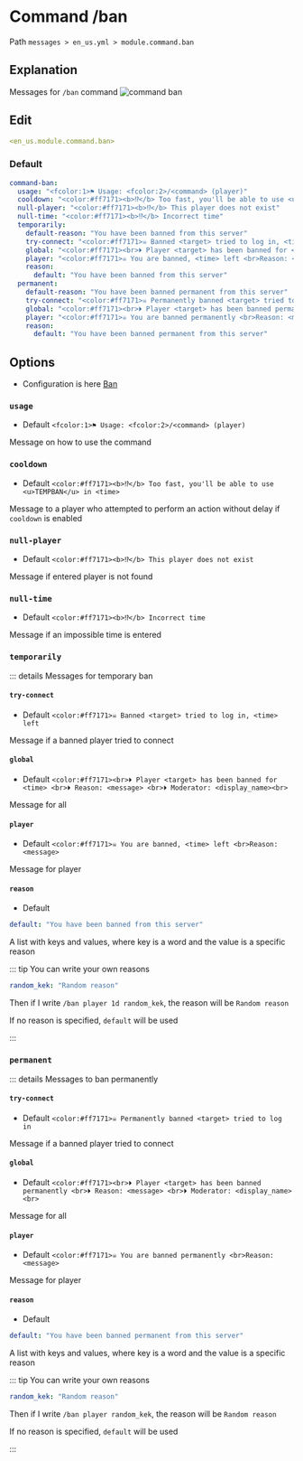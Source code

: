# Command /ban
Path `messages > en_us.yml > module.command.ban`

## Explanation
Messages for `/ban` command
![command ban](/commandban.png)

## Edit
```yaml
<en_us.module.command.ban>
```

### Default
```yaml
command-ban:
  usage: "<fcolor:1>⚑ Usage: <fcolor:2>/<command> (player)"
  cooldown: "<color:#ff7171><b>⁉</b> Too fast, you'll be able to use <u>TEMPBAN</u> in <time>"
  null-player: "<color:#ff7171><b>⁉</b> This player does not exist"
  null-time: "<color:#ff7171><b>⁉</b> Incorrect time"
  temporarily:
    default-reason: "You have been banned from this server"
    try-connect: "<color:#ff7171>☠ Banned <target> tried to log in, <time> left"
    global: "<color:#ff7171><br>⏵ Player <target> has been banned for <time> <br>⏵ Reason: <message> <br>⏵ Moderator: <display_name><br>"
    player: "<color:#ff7171>☠ You are banned, <time> left <br>Reason: <message>"
    reason:
      default: "You have been banned from this server"
  permanent:
    default-reason: "You have been banned permanent from this server"
    try-connect: "<color:#ff7171>☠ Permanently banned <target> tried to log in"
    global: "<color:#ff7171><br>⏵ Player <target> has been banned permanently <br>⏵ Reason: <message> <br>⏵ Moderator: <display_name><br>"
    player: "<color:#ff7171>☠ You are banned permanently <br>Reason: <message>"
    reason:
      default: "You have been banned permanent from this server"
```

## Options

- Configuration is here [Ban](/en/config/module/command/command-ban/)

### `usage`
- Default `<fcolor:1>⚑ Usage: <fcolor:2>/<command> (player)`

Message on how to use the command

### `cooldown`
- Default `<color:#ff7171><b>⁉</b> Too fast, you'll be able to use <u>TEMPBAN</u> in <time>`

Message to a player who attempted to perform an action without delay if `cooldown` is enabled

### `null-player`
- Default `<color:#ff7171><b>⁉</b> This player does not exist`

Message if entered player is not found

### `null-time`
- Default `<color:#ff7171><b>⁉</b> Incorrect time`

Message if an impossible time is entered

### `temporarily`

::: details Messages for temporary ban

#### `try-connect`
- Default `<color:#ff7171>☠ Banned <target> tried to log in, <time> left`

Message if a banned player tried to connect

#### `global`
- Default `<color:#ff7171><br>⏵ Player <target> has been banned for <time> <br>⏵ Reason: <message> <br>⏵ Moderator: <display_name><br>`

Message for all

#### `player`
- Default `<color:#ff7171>☠ You are banned, <time> left <br>Reason: <message>`

Message for player

#### `reason`
- Default
```yaml
default: "You have been banned from this server"
```

A list with keys and values, where key is a word and the value is a specific reason

::: tip You can write your own reasons
```yaml
random_kek: "Random reason"
```
Then if I write `/ban player 1d random_kek`, the reason will be `Random reason`

If no reason is specified, `default` will be used

:::

### `permanent`

::: details Messages to ban permanently

#### `try-connect`
- Default `<color:#ff7171>☠ Permanently banned <target> tried to log in`

Message if a banned player tried to connect

#### `global`
- Default `<color:#ff7171><br>⏵ Player <target> has been banned permanently <br>⏵ Reason: <message> <br>⏵ Moderator: <display_name><br>`

Message for all

#### `player`
- Default `<color:#ff7171>☠ You are banned permanently <br>Reason: <message>`

Message for player

#### `reason`
- Default
```yaml
default: "You have been banned permanent from this server"
```

A list with keys and values, where key is a word and the value is a specific reason

::: tip You can write your own reasons
```yaml
random_kek: "Random reason"
```
Then if I write `/ban player random_kek`, the reason will be `Random reason`

If no reason is specified, `default` will be used

:::


